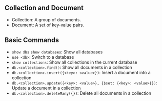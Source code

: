 Collection and Document
------------------------
- Collection: A group of documents.
- Document: A set of key-value pairs.

Basic Commands
--------------
- `show dbs` `show databases`: Show all databases
- `use <db>`: Switch to a database
- `show collections`: Show all collections in the current database
- `db.<collection>.find()`: Show all documents in a collection
- `db.<collection>.insert({<key>: <value>})`: Insert a document into a collection
- `db.<collection>.update({<key>: <value>}, {$set: {<key>: <value>}})`: Update a document in a collection
- `db.<collection>.deleteMany({})`: Delete all documents in a collection